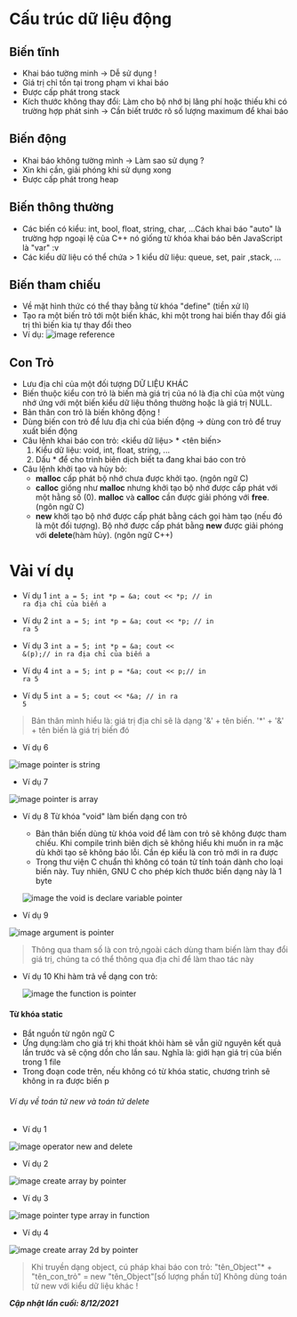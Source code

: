 # Cấu trúc dữ liệu động
## Biến tĩnh
- Khai báo tường minh -> Dễ sử dụng !
- Giá trị chỉ tồn tại trong phạm vi khai báo
- Được cấp phát trong stack
- Kích thước không thay đổi: Làm cho bộ nhớ bị lãng phí hoặc thiếu khi có trường hợp phát sinh -> Cần biết trước rõ số lượng maximum để khai báo
## Biến động
- Khai báo không tường mình -> Làm sao sử dụng ?
- Xin khi cần, giải phóng khi sử dụng xong
- Được cấp phát trong heap
## Biến thông thường 
- Các biến có kiểu: int, bool, float, string, char, ...Cách khai báo "auto" là trường hợp ngoại lệ của C++ nó giống từ khóa khai báo bên JavaScript là "var" :v
- Các kiểu dữ liệu có thể chứa > 1 kiểu dữ liệu: queue, set, pair ,stack, ...
## Biến tham chiếu 
- Về mặt hình thức có thể thay bằng từ khóa "define" (tiền xử lí)
- Tạo ra một biến trỏ tới một biến khác, khi một trong hai biến thay đổi giá trị thì biến kia tự thay đổi theo
- Ví dụ:
    ![image reference](image/thamchieu.png)
## Con Trỏ
- Lưu địa chỉ của một đối tượng DỮ LIỆU KHÁC
- Biến thuộc kiểu con trỏ là biến mà giá trị của nó là địa chỉ của một vùng nhớ ứng với một biến kiểu dữ liệu thông thường hoặc là giá trị NULL.
- Bản thân con trỏ là biến không động !
- Dùng biến con trỏ để lưu địa chỉ của biến động -> dùng con trỏ để truy xuất biến động
- Câu lệnh khai báo con trỏ: <kiểu dữ liệu> * <tên biến>
    <ol type="1">
        <li>Kiểu dữ liệu: void, int, float, string, ...</li>
        <li>Dấu * để cho trình biên dịch biết ta đang khai báo con trỏ</li> 
    </ol>
- Câu lệnh khởi tạo và hủy bỏ:       
    + **malloc** cấp phát bộ nhớ chưa được khởi tạo. (ngôn ngữ C)
    + **calloc** giống như **malloc** nhưng khởi tạo bộ nhớ được cấp phát với một hằng số (0). **malloc** và **calloc** cần được giải phóng với **free**. (ngôn ngữ C)
    + **new** khởi tạo bộ nhớ được cấp phát bằng cách gọi hàm tạo (nếu đó là một đối tượng). Bộ nhớ được cấp phát bằng **new** được giải phóng với **delete**(hàm hủy). (ngôn ngữ C++)
# Vài ví dụ
- Ví dụ 1 
<code>int a = 5;
    int *p = &a; 
    cout << *p; // in ra địa chỉ của biến a</code>

- Ví dụ 2
<code>int a = 5;
    int *p = &a;
    cout << *p; // in ra 5</code>

- Ví dụ 3
<code>int a = 5;
    int *p = &a;
    cout << &(p);// in ra địa chỉ của biến a</code>

- Ví dụ 4
<code>int a = 5;
    int p = *&a;
    cout << p;// in ra 5</code>

- Ví dụ 5
<code>int a = 5;
cout << *&a;  // in ra 5</code>
> Bản thân mình hiểu là: giá trị địa chỉ sẽ là dạng '&' + tên biến. '*' + '&' + tên biến là giá trị biến đó

- Ví dụ 6 

![image pointer is string](image/string.png)

- Ví dụ 7 

![image pointer is array](image/array.png)

- Ví dụ 8 
Từ khóa "void" làm biến dạng con trỏ     
    + Bản thân biến dùng từ khóa void để làm con trỏ sẽ không được tham chiếu. Khi compile trình biên dịch sẽ không hiểu khi muốn in ra mặc dù khởi tạo sẽ không báo lỗi. Cần ép kiểu là con trỏ mới in ra được
    + Trong thư viện C chuẩn thì không có toán tử tính toán dành cho loại biến này. Tuy nhiên, GNU C cho phép kích thước biến dạng này là 1 byte 
    
    ![image the void is declare variable pointer](image/void-pointer.png)

- Ví dụ 9

![image argument is pointer](image/argumentPointer.png)

> Thông qua tham số là con trỏ,ngoài cách dùng tham biến làm thay đổi giá trị, chúng ta có thể thông qua địa chỉ để làm thao tác này
- Ví dụ 10
Khi hàm trả về dạng con trỏ:

    ![image the function is pointer](image/pointerTypeFunction.png)

#### Từ khóa static 
- Bắt nguồn từ ngôn ngữ C
- Ứng dụng:làm cho giá trị khi thoát khỏi hàm sẽ vẫn giữ nguyên kết quả lần trước và sẽ cộng dồn cho lần sau. Nghĩa là: giới hạn giá trị của biến trong 1 file
- Trong đoạn code trên, nếu không có từ khóa static, chương trình sẽ không in ra được biến p

###### Ví dụ về toán tử new và toán tử delete
- Ví dụ 1 

![image operator new and delete](image/operator-new&delete.png)

- Ví dụ 2

![image create array by pointer](image/create-arrayByPointer.png)

- Ví dụ 3

![image pointer type array in function](image/pointerTypeArrayinFunction.png)

- Ví dụ 4

![image create array 2d by pointer](image/create-array2DByPointer.png)

> Khi truyền dạng object, cú pháp khai báo con trỏ: "tên_Object"*  + "tên_con_trỏ" = new "tên_Object"[số lượng phần tử]
> Không dùng toán tử new với kiểu dữ liệu khác ! 

_**Cập nhật lần cuối: 8/12/2021**_
